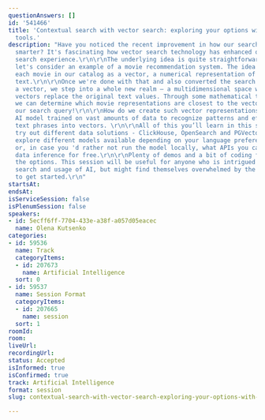 ```yaml
---
questionAnswers: []
id: '541466'
title: 'Contextual search with vector search: exploring your options with open source
  tools.'
description: "Have you noticed the recent improvement in how our searches have become
  smarter? It's fascinating how vector search technology has enhanced our contextual
  search experience.\r\n\r\nThe underlying idea is quite straightforward. For example,
  let's consider an example of a movie recommendation system. The idea is to represent
  each movie in our catalog as a vector, a numerical representation of a piece of
  text.\r\n\r\nOnce we're done with that and also converted the search phrase into
  a vector, we step into a whole new realm — a multidimensional space where these
  vectors replace the original text values. Through some mathematical techniques,
  we can determine which movie representations are closest to the vector representing
  our search query!\r\n\r\nHow do we create such vector representations? We need an
  AI model trained on vast amounts of data to recognize patterns and effectively convert
  text phrases into vectors. \r\n\r\nAll of this you’ll learn in this session. We'll
  try out different data solutions - ClickHouse, OpenSearch and PGVector. We'll also
  explore different models available depending on your language preference and skills,
  or, in case you 'd rather not run the model locally, what APIs you can use to do
  data inference for free.\r\n\r\nPlenty of demos and a bit of coding for each of
  the options. This session will be useful for anyone who is intrigued by contextual
  search and usage of AI, but might find themselves overwhelmed by the complexities
  to get started.\r\n"
startsAt: 
endsAt: 
isServiceSession: false
isPlenumSession: false
speakers:
- id: 5ecff6ff-7704-433e-a38f-a057d05eacec
  name: Olena Kutsenko
categories:
- id: 59536
  name: Track
  categoryItems:
  - id: 207673
    name: Artificial Intelligence
  sort: 0
- id: 59537
  name: Session Format
  categoryItems:
  - id: 207665
    name: session
  sort: 1
roomId: 
room: 
liveUrl: 
recordingUrl: 
status: Accepted
isInformed: true
isConfirmed: true
track: Artificial Intelligence
format: session
slug: contextual-search-with-vector-search-exploring-your-options-with-open-source-tools

---
```

